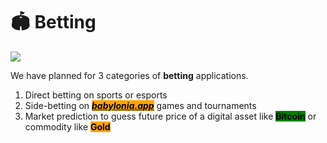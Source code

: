 # 🏟 Betting

![](../.gitbook/assets/SLIDES\_BETTING\_004\_4x3\_withLogo.jpg)

We have planned for 3 categories of **betting** applications.

1. Direct betting on sports or esports
2. Side-betting on [_<mark style="background-color:orange;">**babylonia.app**</mark>_](https://babylonia.app) games and tournaments
3. Market prediction to guess future price of a digital asset like <mark style="background-color:green;">**Bitcoin**</mark> or commodity like <mark style="background-color:orange;">**Gold**</mark>
